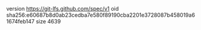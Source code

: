 version https://git-lfs.github.com/spec/v1
oid sha256:e60687b8d0ab23cedba7e580f89190cba2201e3728087b458019a61674feb147
size 4639
